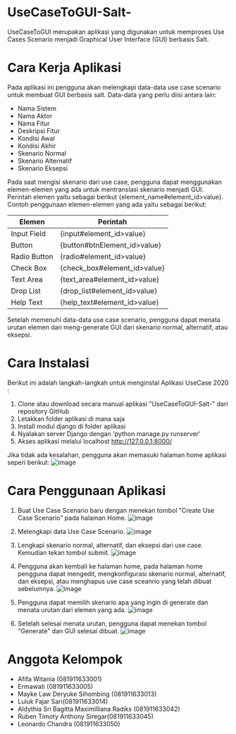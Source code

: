 # UseCaseToGUI-Salt-
UseCaseToGUI merupakan aplikasi yang digunakan untuk memproses Use Cases Scenario menjadi Graphical User Interface (GUI) berbasis Salt.

# Cara Kerja Aplikasi
Pada aplikasi ini pengguna akan melengkapi data-data use case scenario untuk membuat GUI berbasis salt. Data-data yang perlu diisi antara lain:

* Nama Sistem
* Nama Aktor
* Nama Fitur
* Deskripsi Fitur
* Kondisi Awal
* Kondisi Akhir
* Skenario Normal
* Skenario Alternatif
* Skenario Eksepsi

Pada saat mengisi skenario dari use case, pengguna dapat menggunakan elemen-elemen yang ada untuk mentranslasi skenario menjadi GUI. Perintah elemen yaitu sebagai berikut {element_name#element_id>value}. Contoh penggunaan elemen-elemen yang ada yaitu sebagai berikut:

Elemen        | Perintah
------------- | -------------
Input Field   | {input#element_id>value}
Button        | {button#btnElement_id>value}
Radio Button  | {radio#element_id>value}
Check Box     | {check_box#element_id>value}
Text Area     | {text_area#element_id>value}
Drop List     | {drop_list#element_id>value}
Help Text     | {help_text#element_id>value}

Setelah memenuhi data-data use case scenario, pengguna dapat menata urutan elemen dan meng-generate GUI dari skenario normal, alternatif, atau eksepsi.

# Cara Instalasi
Berikut ini adalah langkah-langkah untuk menginstal Aplikasi UseCase 2020 :

1. Clone atau download secara manual aplikasi "UseCaseToGUI-Salt-" dari repository GitHub
2. Letakkan folder aplikasi di mana saja
3. Install modul django di folder aplikasi
4. Nyalakan server Django dengan 'python manage.py runserver'
5. Akses aplikasi melalui localhost http://127.0.0.1:8000/

Jika tidak ada kesalahan, pengguna akan memasuki halaman home aplikasi seperi berikut:
![image](https://user-images.githubusercontent.com/94850405/175884216-6e46557f-c656-472e-b10a-2d29d100e505.png)

# Cara Penggunaan Aplikasi
1. Buat Use Case Scenario baru dengan menekan tombol "Create Use Case Scenario" pada halaman Home.
![image](https://user-images.githubusercontent.com/94850405/175887468-594b6317-5bf8-4610-bb32-05d519cd8dd5.png)

2. Melengkapi data Use Case Scenario.
![image](https://user-images.githubusercontent.com/94850405/175885224-fc692779-f94a-49e4-b38b-5be75ba0afa2.png)

3. Lengkapi skenario normal, alternatif, dan eksepsi dari use case. Kemudian tekan tombol submit.
![image](https://user-images.githubusercontent.com/94850405/175885876-5055b721-5f8d-4f9c-bbe5-2b6a97435784.png)

4. Pengguna akan kembali ke halaman home, pada halaman home pengguna dapat mengedit, mengkonfigurasi skenario normal, alternatif, dan eksepsi, atau menghapus use case sceanrio yang telah dibuat sebelumnya.
![image](https://user-images.githubusercontent.com/94850405/175886331-3dc92525-40f3-44d1-8a12-382e6f8eef51.png)

5. Pengguna dapat memilih skenario apa yang ingin di generate dan menata urutan dari elemen yang ada.
![image](https://user-images.githubusercontent.com/94850405/175886695-aa44341e-86b0-478c-8e04-eee23cedc502.png)

6. Setelah selesai menata urutan, pengguna dapat menekan tombol "Generate" dan GUI selesai dibuat.
![image](https://user-images.githubusercontent.com/94850405/175886988-fb8df1a7-5b63-446d-a1e6-dbff85e1ed3b.png)

# Anggota Kelompok

* Afifa Witania (081911633001)
* Ermawati (081911633005)
* Mayke Law Deryuke Sihombing (081911633013)
* Luluk Fajar Sari(081911633014)
* Aldythia Sri Bagitta Maximilliana Radiks (081911633042)
* Ruben Timoty Anthony Siregar(081911633045)
* Leonardo Chandra (081911633050)
